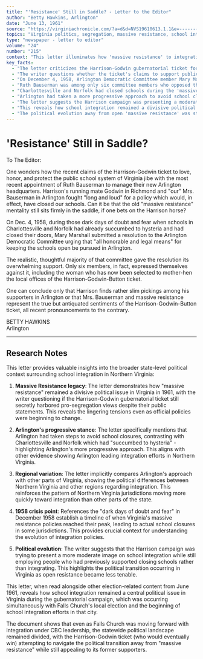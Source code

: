 ```yaml
---
title: "'Resistance' Still in Saddle? - Letter to the Editor"
author: "Betty Hawkins, Arlington"
date: "June 13, 1961"
source: "https://virginiachronicle.com/?a=d&d=NVS19610613.1.1&e=-------en-20--1--txt-txIN--------"
topics: "Virginia politics, segregation, massive resistance, school integration, gubernatorial campaign, Harrison-Godwin ticket"
type: "newspaper - letter to editor"
volume: "24"
number: "215"
context: "This letter illuminates how 'massive resistance' to integration remained a contentious political issue in 1961, even as candidates attempted to present more moderate public positions. It provides crucial context on the statewide political environment during Falls Church's local integration efforts."
key_facts:
  - "The letter criticizes the Harrison-Godwin gubernatorial ticket for appointing Ruth Bauserman, who had previously supported school closures over integration"
  - "The writer questions whether the ticket's claims to support public schools were sincere given their choice of staff"
  - "On December 4, 1958, Arlington Democratic Committee member Mary Marshall had submitted a resolution supporting 'all honorable and legal means' to keep schools open"
  - "Ruth Bauserman was among only six committee members who opposed this pro-integration resolution"
  - "Charlottesville and Norfolk had closed schools during the 'massive resistance' period"
  - "Arlington had taken a more progressive approach to avoid school closures"
  - "The letter suggests the Harrison campaign was presenting a moderate public image while still appealing to anti-integration supporters"
  - "This reveals how school integration remained a divisive political issue in Virginia in 1961"
  - "The political evolution away from open 'massive resistance' was still ongoing during this period"
---
```


# 'Resistance' Still in Saddle?

To The Editor:

One wonders how the recent claims of the Harrison-Godwin ticket to love, honor, and protect the public school system of Virginia jibe with the most recent appointment of Ruth Bauserman to manage their new Arlington headquarters. Harrison's running mate Godwin in Richmond and "our" Mrs. Bauserman in Arlington fought "long and loud" for a policy which would, in effect, have closed our schools. Can it be that the old "massive resistance" mentality still sits firmly in the saddle, if one bets on the Harrison horse?

On Dec. 4, 1958, during those dark days of doubt and fear when schools in Charlottesville and Norfolk had already succumbed to hysteria and had closed their doors, Mary Marshall submitted a resolution to the Arlington Democratic Committee urging that "all honorable and legal means" for keeping the schools open be pursued in Arlington.

The realistic, thoughtful majority of that committee gave the resolution its overwhelming support. Only six members, in fact, expressed themselves against it, including the woman who has now been selected to mother-hen the local offices of the Harrison-Godwin-Button ticket.

One can conclude only that Harrison finds rather slim pickings among his supporters in Arlington or that Mrs. Bauserman and massive resistance represent the true but antiquated sentiments of the Harrison-Godwin-Button ticket, all recent pronouncements to the contrary.

BETTY HAWKINS  
Arlington 

---

## Research Notes

This letter provides valuable insights into the broader state-level political context surrounding school integration in Northern Virginia:

1. **Massive Resistance legacy**: The letter demonstrates how "massive resistance" remained a divisive political issue in Virginia in 1961, with the writer questioning if the Harrison-Godwin gubernatorial ticket still secretly harbored pro-segregation views despite their public statements. This reveals the lingering tensions even as official policies were beginning to change.

2. **Arlington's progressive stance**: The letter specifically mentions that Arlington had taken steps to avoid school closures, contrasting with Charlottesville and Norfolk which had "succumbed to hysteria" - highlighting Arlington's more progressive approach. This aligns with other evidence showing Arlington leading integration efforts in Northern Virginia.

3. **Regional variation**: The letter implicitly compares Arlington's approach with other parts of Virginia, showing the political differences between Northern Virginia and other regions regarding integration. This reinforces the pattern of Northern Virginia jurisdictions moving more quickly toward integration than other parts of the state.

4. **1958 crisis point**: References the "dark days of doubt and fear" in December 1958 establish a timeline of when Virginia's massive resistance policies reached their peak, leading to actual school closures in some jurisdictions. This provides crucial context for understanding the evolution of integration policies.

5. **Political evolution**: The writer suggests that the Harrison campaign was trying to present a more moderate image on school integration while still employing people who had previously supported closing schools rather than integrating. This highlights the political transition occurring in Virginia as open resistance became less tenable.

This letter, when read alongside other election-related content from June 1961, reveals how school integration remained a central political issue in Virginia during the gubernatorial campaign, which was occurring simultaneously with Falls Church's local election and the beginning of school integration efforts in that city.

The document shows that even as Falls Church was moving forward with integration under CBC leadership, the statewide political landscape remained divided, with the Harrison-Godwin ticket (who would eventually win) attempting to navigate the political transition away from "massive resistance" while still appealing to its former supporters. 